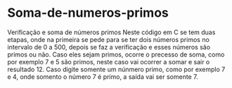 # Soma-de-numeros-primos
Verificação e soma de números primos
Neste código em C se tem duas etapas, onde na primeira se pede para se ter dois números primos no intervalo de 0 a 500, depois se faz a verificação e esses números são primos ou não.
Caso eles sejam primos, ocorre o precesso de soma, como por exemplo 7 e 5 são primos, neste caso vai ocorrer a somar e sair o resultado 12. Caso digite somente um núnmero primo, como por exemplo 7 e 4, onde somento o número 7 é primo, a saída vai ser somente 7.
